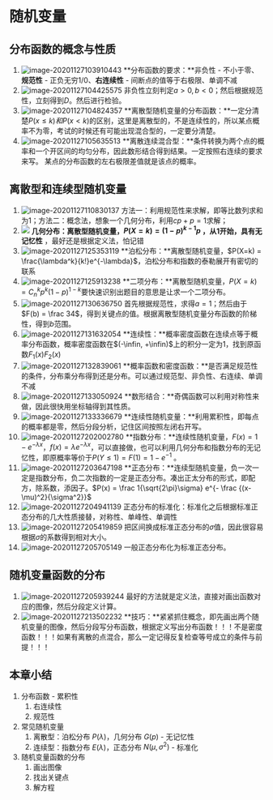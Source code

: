 # 随机变量

## 分布函数的概念与性质

1. ![image-20201127103910443](PB2-随机变量.assets/image-20201127103910443.png)
   **分布函数的要求：**非负性 - 不小于零、**规范性** - 正负无穷1/0、**右连续性** - 间断点的值等于右极限、单调不减
2. ![image-20201127104425575](PB2-随机变量.assets/image-20201127104425575.png)
   非负性立刻判定$a > 0, b < 0$；然后根据规范性，立刻得到$D$。然后进行检验。
3. ![image-20201127104824357](PB2-随机变量.assets/image-20201127104824357.png)
   **离散型随机变量的分布函数：**一定分清楚$P(x\le k)和 P(x <k)$的区别，这里是离散型的，不是连续性的，所以某点概率不为零，考试的时候还有可能出现混合型的，一定要分清楚。
4. ![image-20201127105635513](PB2-随机变量.assets/image-20201127105635513.png)
   **离散连续混合型：**条件转换为两个点的概率和一个开区间的均匀分布，因此数形结合得到结果。一定按照右连续的要求来写。
   某点的分布函数的左右极限差值就是该点的概率。

## 离散型和连续型随机变量

1. ![image-20201127110830137](PB2-随机变量.assets/image-20201127110830137.png)
   方法一：利用规范性来求解，即等比数列求和为1；方法二：概念法，想象一个几何分布，利用$cp+p=1$求解；
2. ![ ](PB2-随机变量.assets/image-20201127111157297.png)
   **几何分布：**离散型随机变量，$P(X=k) = (1-p)^{k-1}p$ ，从1开始，具有**无记忆性** ，最好还是根据定义法，怕记错
3. ![image-20201127125353119](PB2-随机变量.assets/image-20201127125353119.png)
   **泊松分布：**离散型随机变量，$P(X=k) = \frac{\lambda^k}{k!}e^{-\lambda}$，泊松分布和指数的泰勒展开有密切的联系
4. ![image-20201127125913238](PB2-随机变量.assets/image-20201127125913238.png)
   **二项分布：**离散型随机变量，$P(X=k) = C_n^kp^k(1-p)^{1-k}$要快速识别出题目的意思是让求一个二项分布。
5. ![image-20201127130636750](PB2-随机变量.assets/image-20201127130636750.png)
   首先根据规范性，求得$a=1$；然后由于$F(b) = \frac 34$，得到关键点的值。根据离散型随机变量分布函数的阶梯性，得到$b$范围。
6. ![image-20201127131632054](PB2-随机变量.assets/image-20201127131632054.png)
   **连续性：**概率密度函数在连续点等于概率分布函数，概率密度函数在$(-\infin, +\infin)$上的积分一定为1，找到原函数$F_1(x)F_2(x)$ 
7. ![image-20201127132839061](PB2-随机变量.assets/image-20201127132839061.png)
   **概率函数和密度函数：**是否满足规范性的条件，分布乘分布得到还是分布。可以通过规范型、非负性、右连续、单调不减
8. ![image-20201127133050924](PB2-随机变量.assets/image-20201127133050924.png)
   **数形结合：**奇偶函数可以利用对称性来做，因此很快用坐标轴得到其性质。
9. ![image-20201127133336679](PB2-随机变量.assets/image-20201127133336679.png)
   **连续性随机变量：**利用累积性，即每点的概率都是零，然后分段分析，记住区间按照左闭右开写。
10. ![image-20201127202002780](PB2-随机变量.assets/image-20201127202002780.png)
    **指数分布：**连续性随机变量，$F(x) = 1- e^{-\lambda x}$，$f(x) = \lambda e^{-\lambda x}$，可以直接做，也可以利用几何分布和指数分布的无记忆性，即原概率等价于$P(Y\le1) = F(1) = 1-e^{-1}$ 。
11. ![image-20201127203647198](PB2-随机变量.assets/image-20201127203647198.png)
    **正态分布：**连续型随机变量，负一次一定是指数分布，负二次指数的一定是正态分布。凑出正太分布的形式，即配方，除系数，添因子。$P(x) = \frac 1{\sqrt{2\pi}\sigma} e^{- \frac {(x-\mu)^2}{\sigma^2}}$ 
12. ![image-20201127204941139](PB2-随机变量.assets/image-20201127204941139.png)
    正态分布的标准化：标准化之后根据标准正态分布的几大性质接替，对称性、单峰性、单调性
13. ![image-20201127205419859](PB2-随机变量.assets/image-20201127205419859.png)
    把区间换成标准正态分布的$\sigma$值，因此很容易根据$\sigma$的系数得到相对大小。
14. ![image-20201127205705149](PB2-随机变量.assets/image-20201127205705149.png)
    一般正态分布化为标准正态分布。

## 随机变量函数的分布

1. ![image-20201127205939244](PB2-随机变量.assets/image-20201127205939244.png)
   最好的方法就是定义法，直接对画出函数对应的图像，然后分段定义计算。
2. ![image-20201127213502232](PB2-随机变量.assets/image-20201127213502232.png)
   **技巧：**紧紧抓住概念，即先画出两个随机变量的图像，然后分段写分布函数，根据定义写出分布函数！！！不是密度函数！！！如果有离散的点混合，那么一定记得反复检查等号成立的条件与前提！！！

## 本章小结

1. 分布函数 - 累积性
   1. 右连续性
   2. 规范性
2. 常见随机变量
   1. 离散型：泊松分布 $P(\lambda)$，几何分布 $G(p)$ - 无记忆性
   2. 连续型：指数分布 $E(\lambda)$，正态分布 $N(\mu, \sigma^2)$ - 标准化
3. 随机变量函数的分布
   1. 画出图像
   2. 找出关键点
   3. 解方程

